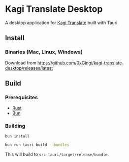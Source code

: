 # Kagi Translate Desktop

A desktop application for [Kagi Translate](https://translate.kagi.com) built with Tauri.


## Install

### Binaries (Mac, Linux, Windows)

Download from https://github.com/0xGingi/kagi-translate-desktop/releases/latest

## Build

### Prerequisites

- [Rust](https://www.rust-lang.org/)
- [Bun](https://bun.sh/)

### Building

```bash
bun install

bun run tauri build --bundles
```

This will build to `src-tauri/target/release/bundle`.

